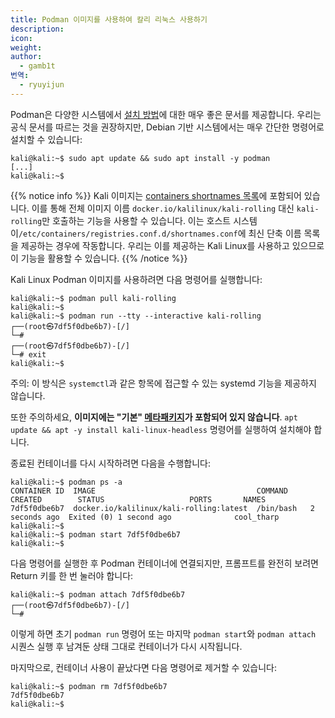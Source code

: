 ```yaml
---
title: Podman 이미지를 사용하여 칼리 리눅스 사용하기
description: 
icon: 
weight: 
author:
  - gamb1t
번역:
  - ryuyijun
---
```

Podman은 다양한 시스템에서 [설치 방법](https://podman.io/getting-started/installation)에 대한 매우 좋은 문서를 제공합니다. 우리는 공식 문서를 따르는 것을 권장하지만, Debian 기반 시스템에서는 매우 간단한 명령어로 설치할 수 있습니다:

```console
kali@kali:~$ sudo apt update && sudo apt install -y podman
[...]
kali@kali:~$
```

{{% notice info %}} Kali 이미지는 [containers shortnames 목록](https://github.com/containers/shortnames)에 포함되어 있습니다. 이를 통해 전체 이미지 이름 `docker.io/kalilinux/kali-rolling` 대신 `kali-rolling`만 호출하는 기능을 사용할 수 있습니다. 이는 호스트 시스템이`/etc/containers/registries.conf.d/shortnames.conf`에 최신 단축 이름 목록을 제공하는 경우에 작동합니다. 우리는 이를 제공하는 Kali Linux를 사용하고 있으므로 이 기능을 활용할 수 있습니다. {{% /notice %}}

Kali Linux Podman 이미지를 사용하려면 다음 명령어를 실행합니다:

```console
kali@kali:~$ podman pull kali-rolling
kali@kali:~$
kali@kali:~$ podman run --tty --interactive kali-rolling
┌──(root㉿7df5f0dbe6b7)-[/]
└─#
┌──(root㉿7df5f0dbe6b7)-[/]
└─# exit
kali@kali:~$
```

주의: 이 방식은 `systemctl`과 같은 항목에 접근할 수 있는 systemd 기능을 제공하지 않습니다.

또한 주의하세요, **이미지에는 "기본" [메타패키지](/general-use/metapackages/)가 포함되어 있지 않습니다**. `apt update && apt -y install kali-linux-headless` 명령어를 실행하여 설치해야 합니다.

종료된 컨테이너를 다시 시작하려면 다음을 수행합니다:

```console
kali@kali:~$ podman ps -a
CONTAINER ID  IMAGE                                    COMMAND     CREATED        STATUS                   PORTS       NAMES
7df5f0dbe6b7  docker.io/kalilinux/kali-rolling:latest  /bin/bash   2 seconds ago  Exited (0) 1 second ago              cool_tharp
kali@kali:~$
kali@kali:~$ podman start 7df5f0dbe6b7
kali@kali:~$
```

다음 명령어를 실행한 후 Podman 컨테이너에 연결되지만, 프롬프트를 완전히 보려면 Return 키를 한 번 눌러야 합니다:

```console
kali@kali:~$ podman attach 7df5f0dbe6b7
┌──(root㉿7df5f0dbe6b7)-[/]
└─#
```

이렇게 하면 초기 `podman run` 명령어 또는 마지막 `podman start`와 `podman attach` 시퀀스 실행 후 남겨둔 상태 그대로 컨테이너가 다시 시작됩니다.

마지막으로, 컨테이너 사용이 끝났다면 다음 명령어로 제거할 수 있습니다:

```console
kali@kali:~$ podman rm 7df5f0dbe6b7
7df5f0dbe6b7
kali@kali:~$
```